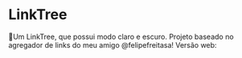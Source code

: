 # LinkTree
🌲Um LinkTree, que possui modo claro e escuro. Projeto baseado no agregador de links do meu amigo @felipefreitasa! 
Versão web:
